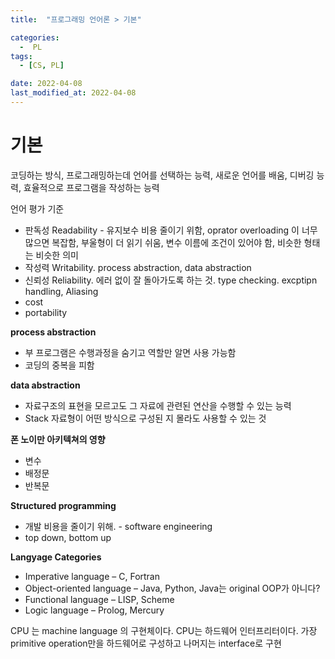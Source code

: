 ```yaml
---
title:  "프로그래밍 언어론 > 기본" 

categories:
  -  PL
tags:
  - [CS, PL]

date: 2022-04-08
last_modified_at: 2022-04-08
---
```



# 기본
코딩하는 방식, 프로그래밍하는데 언어를 선택하는 능력, 새로운 언어를 배움, 디버깅 능력, 효율적으로 프로그램을 작성하는 능력

언어 평가 기준 

- 판독성 Readability - 유지보수 비용 줄이기 위함, oprator overloading 이 너무 많으면 복잡함, 부울형이 더 읽기 쉬움, 변수 이름에 조건이 있어야 함, 비슷한 형태는 비슷한 의미
- 작성력 Writability. process abstraction, data abstraction
- 신뢰성 Reliability. 에러 없이 잘 돌아가도록 하는 것. type checking. excptipn handling, Aliasing
- cost
- portability

**process abstraction**

- 부 프로그램은 수행과정을 숨기고 역할만 알면 사용 가능함
- 코딩의 중복을 피함

**data abstraction**

- 자료구조의 표현을 모르고도 그 자료에 관련된 연산을 수행할 수 있는 능력
- Stack 자료형이 어떤 방식으로 구성된 지 몰라도 사용할 수 있는 것

**폰 노이만 아키텍쳐의 영향**

- 변수
- 배정문
- 반복문

**Structured programming**

- 개발 비용을 줄이기 위해. - software engineering
- top down, bottom up

**Langyage Categories**

- Imperative language – C, Fortran
- Object-oriented language – Java, Python, Java는 original OOP가 아니다?
- Functional language – LISP, Scheme
- Logic language – Prolog, Mercury

CPU 는 machine language 의 구현체이다. CPU는 하드웨어 인터프리터이다. 가장 primitive operation만을 하드웨어로 구성하고 나머지는  interface로 구현